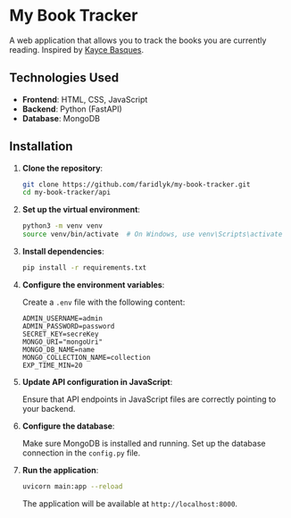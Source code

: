 # My Book Tracker

A web application that allows you to track the books you are currently reading. 
Inspired by [Kayce Basques](https://kayce.basqu.es/).

## Technologies Used

- **Frontend**: HTML, CSS, JavaScript  
- **Backend**: Python (FastAPI)  
- **Database**: MongoDB  

## Installation

1. **Clone the repository**:

   ```bash
   git clone https://github.com/faridlyk/my-book-tracker.git
   cd my-book-tracker/api
   ```

2. **Set up the virtual environment**:

   ```bash
   python3 -m venv venv
   source venv/bin/activate  # On Windows, use venv\Scripts\activate
   ```

3. **Install dependencies**:

   ```bash
   pip install -r requirements.txt
   ```

4. **Configure the environment variables**:

   Create a `.env` file with the following content:
   
   ```env
   ADMIN_USERNAME=admin
   ADMIN_PASSWORD=password
   SECRET_KEY=secreKey
   MONGO_URI="mongoUri"
   MONGO_DB_NAME=name
   MONGO_COLLECTION_NAME=collection
   EXP_TIME_MIN=20
   ```

5. **Update API configuration in JavaScript**:

   Ensure that API endpoints in JavaScript files are correctly pointing to your backend.

6. **Configure the database**:

   Make sure MongoDB is installed and running. Set up the database connection in the `config.py` file.

7. **Run the application**:

   ```bash
   uvicorn main:app --reload
   ```

   The application will be available at `http://localhost:8000`.
 
